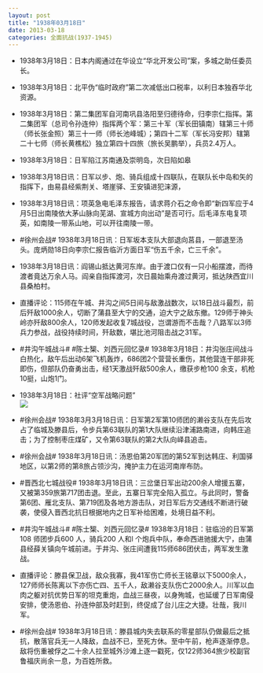 ```yaml
---
layout: post
title: "1938年03月18日"
date: 2013-03-18
categories: 全面抗战(1937-1945)
---
```


<meta name="referrer" content="no-referrer" />

- 1938年3月18日：日本内阁通过在华设立“华北开发公司”案，多城之助任委员长。 

- 1938年3月18日：北平伪“临时政府”第二次减低出口税率，以利日本独吞华北资源。 

- 1938年3月18日：第二集团军自河南巩县洛阳至归德待命，归李宗仁指挥。第二集团军（总司令孙连仲）指挥两个军：第三十军（军长田镇南）辖第三十师（师长张金照）第三十一师（师长池峰城）；第四十二军（军长冯安邦）辖第二十七师（师长黄樵松）独立第四十四旅（旅长吴鹏举），兵员2.4万人。 

- 1938年3月18日：日军陷江苏南通及崇明岛，次日陷如皋 

- 1938年3月18日讯：日军以步、炮、骑兵组成十四联队，在联队长中岛和矢的指挥下，由易县经紫荆关、塔崖驿、王安镇进犯涞源， 

- 1938年3月18日讯：项英急电毛泽东报告，请求蒋介石之命令即“新四军应于4月5日出南陵依大茅山脉向芜湖、宣城方向出动”是否可行。后毛泽东电复项英，如南陵一带系山地，可以开往南陵一带。 

- #徐州会战# 1938年3月18日讯：日军坂本支队大部退向莒县，一部退至汤头。庞炳勋18日向李宗仁报告临沂方面日军“伤五千余，亡三千余”。 

- 1938年3月18日讯：阎锡山抵达黄河东岸。由于渡口仅有一只小船摆渡，而待渡者竟达万余人马。阎亲自指挥渡河，次日晨始乘舟渡过黄河，抵达陕西宜川县桑柏村。 

- 直播评论：115师在午城、井沟之间5日间与敌激战数次，以18日战斗最烈，前后歼敌1000余人，切断了蒲县至大宁的交通，迫大宁之敌东撤。129师于神头岭亦歼敌800余人，120师发起收复7城战役，岂谓游而不击哉？八路军以3师兵力参战，战役持续时间，歼敌数，堪比池河阻击战之31军。 

- #井沟午城战斗# #陈士榘、刘西元回忆录# 1938年3月18日：井沟张庄间战斗白热化，敌午后出动6架飞机轰炸，686团2个营营长重伤，其他营连干部非死即伤，但部队仍奋勇出击，经1天激战歼敌500余人，缴获步枪100 余支，机枪10挺，山炮1门。 

- 1938年3月18日：社评“空军战略问题” <br/><img src="https://ww4.sinaimg.cn/large/aca367d8jw1e2tth1f17lj.jpg" />

- #徐州会战# 1938年3月3月18日讯：日军第2军第10师团的濑谷支队在先后攻占了临城及滕县后，令步兵第63联队的第1大队继续沿津浦路南进，向韩庄追击；为了控制枣庄煤矿，又令第63联队的第2大队向峄县追击。 

- #徐州会战# 1938年3月18日讯：汤恩伯第20军团的第52军到达韩庄、利国驿地区，以第2师的第8旅占领沙沟，掩护主力在运河南岸布防。  

- #晋西北七城战役# 1938年3月18日讯：三岔堡日军出动200余人增援五寨，又被第359旅第717团击退。至此，五寨日军完全陷入孤立。与此同时，警备第6团、雁北支队、第719团及各地方游击队，对日军后方交通线不断进行破袭，使侵入晋西北抗日根据地内之日军补给困难，处境日益不利。 

- #井沟午城战斗# #陈士榘、刘西元回忆录# 1938年3月18日：驻临汾的日军第108 师团步兵600 人，骑兵200 人和l 个炮兵中队，奉命西进驰援大宁，由蒲县经薛关镇向午城前进。于井沟、张庄间遭我115师686团伏击，两军发生激战。 

- 直播评论：滕县保卫战，敌众我寡，我41军伤亡师长王铭章以下5000余人，127师师长陈离以下亦伤亡四、五千人，敌濑谷支队伤亡2000余人。川军以血肉之躯对抗优势日军的坦克重炮，血战三昼夜，以身殉城，也延缓了日军南侵安排，使汤恩伯、孙连仲部及时赶到，终促成了台儿庄之大捷。壮哉，我川军。 

- #徐州会战# 1938年3月18日讯：滕县城内失去联系的零星部队仍做最后之抵抗，散落官兵无一人降敌，血战不已，至死方休。至中午前，枪声逐渐停息。敌将伤重被俘之二十余人拉至城外沙滩上逐一戳死，仅122师364旅少校副官鲁福庆尚余一息，为百姓所救。 

